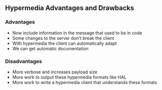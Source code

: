 ## Hypermedia Advantages and Drawbacks

### Advantages
 * Now include information in the message that used to be in code
 * Some changes to the server don't break the client
 * With hypermedia the client can automatically adapt
 * We can get automatic documentation
 
### Disadvantages
 * More verbose and increases payload size
 * More work to output these hypermedia formats like HAL
 * More work to write a hypermedia client that understands these formats
